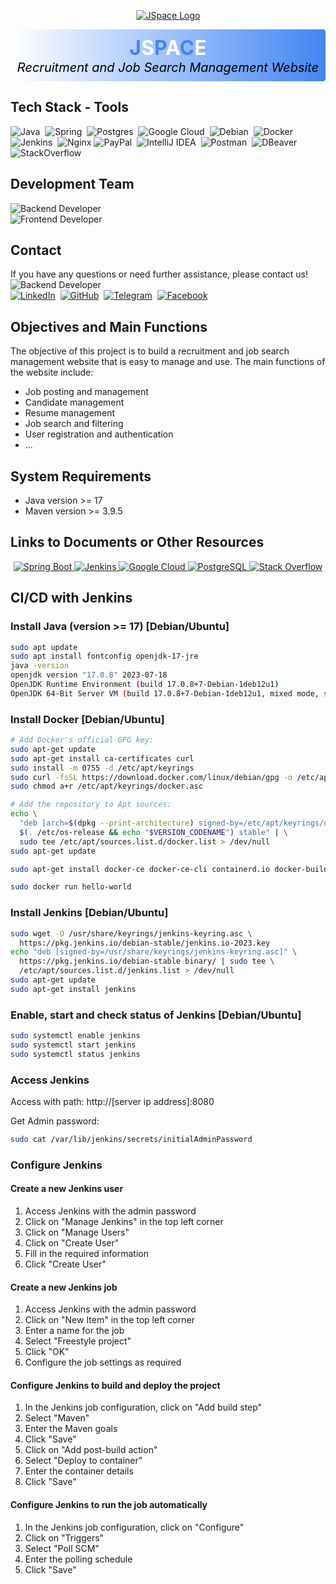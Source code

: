 <p align="center">
  <a href="https://jspace-fe.vercel.app/"><img src="https://i.ibb.co/Jv6WVXh/jspace-logo.png" alt="JSpace Logo"></a>
</p>

<div align="center" style="background: linear-gradient(to right, white, #4285F4); color: #4285F4; border-radius: 4px; padding: 10px;">
<div align="center" style="font-weight: bold;">
  <span style="font-size: 32px; color: #4285F4;">J</span><span style="font-size: 32px; color: white;">S</span><span style="font-size: 32px; color: #4285F4;">P</span><span style="font-size: 32px; color: white;">A</span><span style="font-size: 32px; color: #4285F4;">C</span><span style="font-size: 32px; color: white;">E</span>
</div>
<div align="center" style="color:#000; font-size: 20px; font-style: italic;">Recruitment and Job Search Management Website</div>
</div>

## Tech Stack - Tools
![Java](https://img.shields.io/badge/java-%23ED8B00.svg?style=for-the-badge&logo=openjdk&logoColor=white)&nbsp;
![Spring](https://img.shields.io/badge/spring-%236DB33F.svg?style=for-the-badge&logo=spring&logoColor=white)&nbsp;
![Postgres](https://img.shields.io/badge/postgres-%23316192.svg?style=for-the-badge&logo=postgresql&logoColor=white)&nbsp;
![Google Cloud](https://img.shields.io/badge/GoogleCloud-%234285F4.svg?style=for-the-badge&logo=google-cloud&logoColor=white)&nbsp;
![Debian](https://img.shields.io/badge/Debian-D70A53?style=for-the-badge&logo=debian&logoColor=white)&nbsp;
![Docker](https://img.shields.io/badge/docker-%230db7ed.svg?style=for-the-badge&logo=docker&logoColor=white)&nbsp;
![Jenkins](https://img.shields.io/badge/jenkins-%232C5263.svg?style=for-the-badge&logo=jenkins&logoColor=white)&nbsp;
![Nginx](https://img.shields.io/badge/nginx-%23009639.svg?style=for-the-badge&logo=nginx&logoColor=white)
![PayPal](https://img.shields.io/badge/PayPal-00457C?style=for-the-badge&logo=paypal&logoColor=white)&nbsp;
![IntelliJ IDEA](https://img.shields.io/badge/IntelliJIDEA-000000.svg?style=for-the-badge&logo=intellij-idea&logoColor=white)&nbsp;
![Postman](https://img.shields.io/badge/Postman-FF6C37?style=for-the-badge&logo=postman&logoColor=white)&nbsp;
![DBeaver](https://img.shields.io/badge/DBeaver-2C8EBB?style=flat-square&logo=dbeaver&logoColor=white)&nbsp;
![StackOverflow](https://img.shields.io/badge/Stack%20Overflow-F58025?style=flat-square&logo=stackoverflow&logoColor=white)&nbsp;


## Development Team

![Backend Developer](https://img.shields.io/badge/Van%20Hien%20Le-Backend%20Developer-brightgreen)</br>
![Frontend Developer](https://img.shields.io/badge/Thanh%20Dien%20Nguyen-Frontend%20Developer-blue)
## Contact

If you have any questions or need further assistance, please contact us!
</br>
![Backend Developer](https://img.shields.io/badge/Van%20Hien%20Le-Backend%20Developer-brightgreen)
<br>
[![LinkedIn](https://img.shields.io/badge/linkedin-%230077B5.svg?style=for-the-badge&logo=linkedin&logoColor=white)](https://www.linkedin.com/in/vanhienle02/)&nbsp;
[![GitHub](https://img.shields.io/badge/github-%23121011.svg?style=for-the-badge&logo=github&logoColor=white)](https://github.com/ismhac)&nbsp;
[![Telegram](https://img.shields.io/badge/Telegram-2CA5E0?style=for-the-badge&logo=telegram&logoColor=white)](https://t.me/Captain_Hac)&nbsp;
[![Facebook](https://img.shields.io/badge/Facebook-%231877F2.svg?style=for-the-badge&logo=Facebook&logoColor=white)](https://www.facebook.com/ismhac)



## Objectives and Main Functions

The objective of this project is to build a recruitment and job search management website that is easy to manage and use. The main functions of the website include:

* Job posting and management
* Candidate management
* Resume management
* Job search and filtering
* User registration and authentication
* ...

## System Requirements

* Java version >= 17
* Maven version >= 3.9.5

## Links to Documents or Other Resources
<div align="center">
  <a href="https://docs.spring.io/spring-boot/index.html">
    <img src="https://img.shields.io/badge/Spring%20Boot-6DB33F?style=flat-square&logo=spring-boot&logoColor=white" alt="Spring Boot">
  </a>
  <a href="https://www.jenkins.io/doc/book/">
    <img src="https://img.shields.io/badge/Jenkins-2C5263?style=flat-square&logo=jenkins&logoColor=white" alt="Jenkins">
  </a>
  <a href="https://cloud.google.com/docs">
    <img src="https://img.shields.io/badge/Google%20Cloud-4285F4?style=flat-square&logo=google-cloud&logoColor=white" alt="Google Cloud">
  </a>
  <a href="https://www.postgresql.org/docs/">
    <img src="https://img.shields.io/badge/PostgreSQL-316192?style=flat-square&logo=postgresql&logoColor=white" alt="PostgreSQL">
  </a>
  <a href="https://stackoverflow.com/">
    <img src="https://img.shields.io/badge/Stack%20Overflow-F58025?style=flat-square&logo=stackoverflow&logoColor=white" alt="Stack Overflow">
  </a>
</div>


## CI/CD with Jenkins

### Install Java (version >= 17) [Debian/Ubuntu]

```bash
sudo apt update
sudo apt install fontconfig openjdk-17-jre
java -version
openjdk version "17.0.8" 2023-07-18
OpenJDK Runtime Environment (build 17.0.8+7-Debian-1deb12u1)
OpenJDK 64-Bit Server VM (build 17.0.8+7-Debian-1deb12u1, mixed mode, sharing)
```

### Install Docker [Debian/Ubuntu]

```bash
# Add Docker's official GPG key:
sudo apt-get update
sudo apt-get install ca-certificates curl
sudo install -m 0755 -d /etc/apt/keyrings
sudo curl -fsSL https://download.docker.com/linux/debian/gpg -o /etc/apt/keyrings/docker.asc
sudo chmod a+r /etc/apt/keyrings/docker.asc

# Add the repository to Apt sources:
echo \
  "deb [arch=$(dpkg --print-architecture) signed-by=/etc/apt/keyrings/docker.asc] https://download.docker.com/linux/debian \
  $(. /etc/os-release && echo "$VERSION_CODENAME") stable" | \
  sudo tee /etc/apt/sources.list.d/docker.list > /dev/null
sudo apt-get update
```

```bash
sudo apt-get install docker-ce docker-ce-cli containerd.io docker-buildx-plugin docker-compose-plugin
```

```bash
sudo docker run hello-world
```

### Install Jenkins [Debian/Ubuntu]

```bash
sudo wget -O /usr/share/keyrings/jenkins-keyring.asc \
  https://pkg.jenkins.io/debian-stable/jenkins.io-2023.key
echo "deb [signed-by=/usr/share/keyrings/jenkins-keyring.asc]" \
  https://pkg.jenkins.io/debian-stable binary/ | sudo tee \
  /etc/apt/sources.list.d/jenkins.list > /dev/null
sudo apt-get update
sudo apt-get install jenkins
```

### Enable, start and check status of Jenkins [Debian/Ubuntu]

```bash
sudo systemctl enable jenkins
sudo systemctl start jenkins
sudo systemctl status jenkins
```

### Access Jenkins

Access with path: http://[server ip address]:8080

Get Admin password:
```bash
sudo cat /var/lib/jenkins/secrets/initialAdminPassword
```

### Configure Jenkins

#### Create a new Jenkins user

1. Access Jenkins with the admin password
2. Click on "Manage Jenkins" in the top left corner
3. Click on "Manage Users"
4. Click on "Create User"
5. Fill in the required information
6. Click "Create User"

#### Create a new Jenkins job

1. Access Jenkins with the admin password
2. Click on "New Item" in the top left corner
3. Enter a name for the job
4. Select "Freestyle project"
5. Click "OK"
6. Configure the job settings as required

#### Configure Jenkins to build and deploy the project

1. In the Jenkins job configuration, click on "Add build step"
2. Select "Maven"
3. Enter the Maven goals
4. Click "Save"
5. Click on "Add post-build action"
6. Select "Deploy to container"
7. Enter the container details
8. Click "Save"

#### Configure Jenkins to run the job automatically

1. In the Jenkins job configuration, click on "Configure"
2. Click on "Triggers"
3. Select "Poll SCM"
4. Enter the polling schedule
5. Click "Save"
